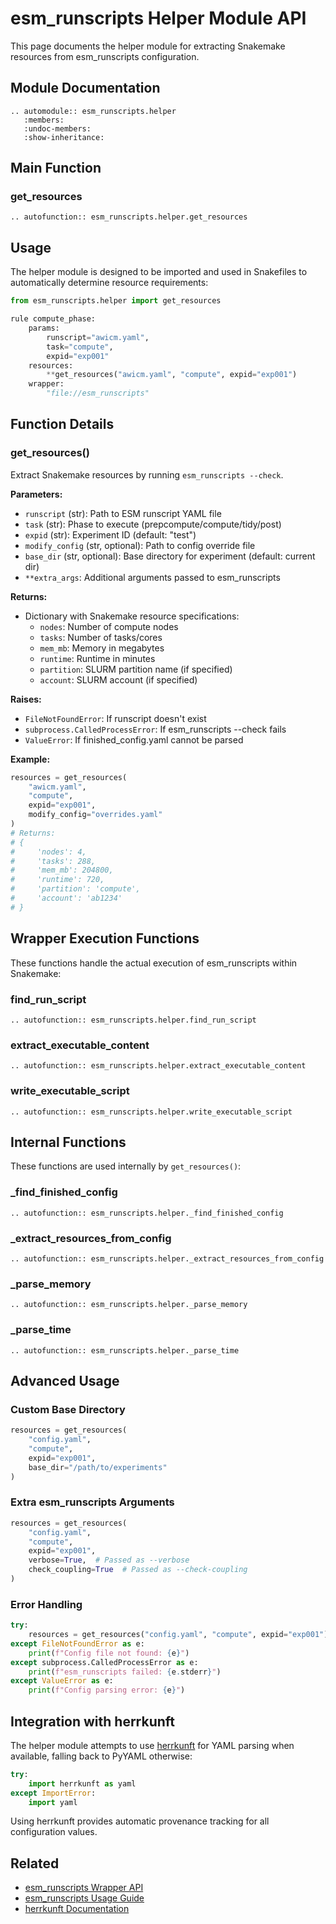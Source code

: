 # esm_runscripts Helper Module API

This page documents the helper module for extracting Snakemake resources from esm_runscripts configuration.

## Module Documentation

```{eval-rst}
.. automodule:: esm_runscripts.helper
   :members:
   :undoc-members:
   :show-inheritance:
```

## Main Function

### get_resources

```{eval-rst}
.. autofunction:: esm_runscripts.helper.get_resources
```

## Usage

The helper module is designed to be imported and used in Snakefiles to automatically determine resource requirements:

```python
from esm_runscripts.helper import get_resources

rule compute_phase:
    params:
        runscript="awicm.yaml",
        task="compute",
        expid="exp001"
    resources:
        **get_resources("awicm.yaml", "compute", expid="exp001")
    wrapper:
        "file://esm_runscripts"
```

## Function Details

### get_resources()

Extract Snakemake resources by running `esm_runscripts --check`.

**Parameters:**
- `runscript` (str): Path to ESM runscript YAML file
- `task` (str): Phase to execute (prepcompute/compute/tidy/post)
- `expid` (str): Experiment ID (default: "test")
- `modify_config` (str, optional): Path to config override file
- `base_dir` (str, optional): Base directory for experiment (default: current dir)
- `**extra_args`: Additional arguments passed to esm_runscripts

**Returns:**
- Dictionary with Snakemake resource specifications:
  - `nodes`: Number of compute nodes
  - `tasks`: Number of tasks/cores
  - `mem_mb`: Memory in megabytes
  - `runtime`: Runtime in minutes
  - `partition`: SLURM partition name (if specified)
  - `account`: SLURM account (if specified)

**Raises:**
- `FileNotFoundError`: If runscript doesn't exist
- `subprocess.CalledProcessError`: If esm_runscripts --check fails
- `ValueError`: If finished_config.yaml cannot be parsed

**Example:**

```python
resources = get_resources(
    "awicm.yaml",
    "compute",
    expid="exp001",
    modify_config="overrides.yaml"
)
# Returns:
# {
#     'nodes': 4,
#     'tasks': 288,
#     'mem_mb': 204800,
#     'runtime': 720,
#     'partition': 'compute',
#     'account': 'ab1234'
# }
```

## Wrapper Execution Functions

These functions handle the actual execution of esm_runscripts within Snakemake:

### find_run_script

```{eval-rst}
.. autofunction:: esm_runscripts.helper.find_run_script
```

### extract_executable_content

```{eval-rst}
.. autofunction:: esm_runscripts.helper.extract_executable_content
```

### write_executable_script

```{eval-rst}
.. autofunction:: esm_runscripts.helper.write_executable_script
```

## Internal Functions

These functions are used internally by `get_resources()`:

### _find_finished_config

```{eval-rst}
.. autofunction:: esm_runscripts.helper._find_finished_config
```

### _extract_resources_from_config

```{eval-rst}
.. autofunction:: esm_runscripts.helper._extract_resources_from_config
```

### _parse_memory

```{eval-rst}
.. autofunction:: esm_runscripts.helper._parse_memory
```

### _parse_time

```{eval-rst}
.. autofunction:: esm_runscripts.helper._parse_time
```

## Advanced Usage

### Custom Base Directory

```python
resources = get_resources(
    "config.yaml",
    "compute",
    expid="exp001",
    base_dir="/path/to/experiments"
)
```

### Extra esm_runscripts Arguments

```python
resources = get_resources(
    "config.yaml",
    "compute",
    expid="exp001",
    verbose=True,  # Passed as --verbose
    check_coupling=True  # Passed as --check-coupling
)
```

### Error Handling

```python
try:
    resources = get_resources("config.yaml", "compute", expid="exp001")
except FileNotFoundError as e:
    print(f"Config file not found: {e}")
except subprocess.CalledProcessError as e:
    print(f"esm_runscripts failed: {e.stderr}")
except ValueError as e:
    print(f"Config parsing error: {e}")
```

## Integration with herrkunft

The helper module attempts to use [herrkunft](https://pypi.org/project/herrkunft/) for YAML parsing when available, falling back to PyYAML otherwise:

```python
try:
    import herrkunft as yaml
except ImportError:
    import yaml
```

Using herrkunft provides automatic provenance tracking for all configuration values.

## Related

- [esm_runscripts Wrapper API](esm_runscripts_wrapper.md)
- [esm_runscripts Usage Guide](../guides/esm_runscripts_usage.md)
- [herrkunft Documentation](https://pypi.org/project/herrkunft/)
